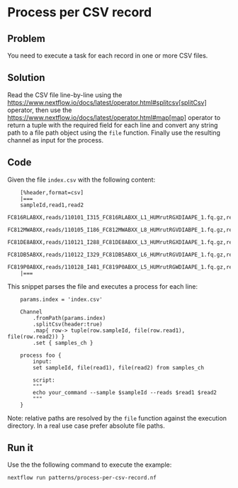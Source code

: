 # Process per CSV record

## Problem 

You need to execute a task for each record in one or more CSV files.

## Solution 

Read the CSV file line-by-line using the https://www.nextflow.io/docs/latest/operator.html#splitcsv[splitCsv] operator, then use the https://www.nextflow.io/docs/latest/operator.html#map[map] operator to return a tuple with the required field for each line and convert any string path to a file path object using the `file` function.
Finally use the resulting channel as input for the process. 

## Code

Given the file `index.csv` with the following content: 

        [%header,format=csv]
        |===
        sampleId,read1,read2
        FC816RLABXX,reads/110101_I315_FC816RLABXX_L1_HUMrutRGXDIAAPE_1.fq.gz,reads/110101_I315_FC816RLABXX_L1_HUMrutRGXDIAAPE_2.fq.gz
        FC812MWABXX,reads/110105_I186_FC812MWABXX_L8_HUMrutRGVDIABPE_1.fq.gz,reads/110105_I186_FC812MWABXX_L8_HUMrutRGVDIABPE_2.fq.gz
        FC81DE8ABXX,reads/110121_I288_FC81DE8ABXX_L3_HUMrutRGXDIAAPE_1.fq.gz,reads/110121_I288_FC81DE8ABXX_L3_HUMrutRGXDIAAPE_2.fq.gz
        FC81DB5ABXX,reads/110122_I329_FC81DB5ABXX_L6_HUMrutRGVDIAAPE_1.fq.gz,reads/110122_I329_FC81DB5ABXX_L6_HUMrutRGVDIAAPE_2.fq.gz
        FC819P0ABXX,reads/110128_I481_FC819P0ABXX_L5_HUMrutRGWDIAAPE_1.fq.gz,reads/110128_I481_FC819P0ABXX_L5_HUMrutRGWDIAAPE_2.fq.gz
        |===

This snippet parses the file and executes a process for each line:

        params.index = 'index.csv'

        Channel
            .fromPath(params.index)
            .splitCsv(header:true)
            .map{ row-> tuple(row.sampleId, file(row.read1), file(row.read2)) }
            .set { samples_ch }

        process foo {
            input:
            set sampleId, file(read1), file(read2) from samples_ch

            script:
            """
            echo your_command --sample $sampleId --reads $read1 $read2
            """
        }


Note: relative paths are resolved by the `file` function against the execution directory. 
In a real use case prefer absolute file paths.

## Run it

Use the the following command to execute the example:


    nextflow run patterns/process-per-csv-record.nf


